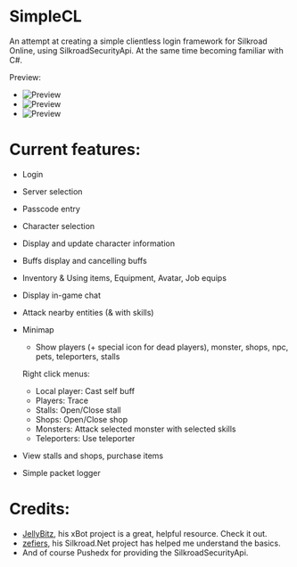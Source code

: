 # SimpleCL
An attempt at creating a simple clientless login framework for Silkroad Online, using SilkroadSecurityApi. At the same time becoming familiar with C#.

Preview:
- ![Preview](https://i.imgur.com/ExOLUUr.png)
- ![Preview](https://i.imgur.com/KgociE2.png)
- ![Preview](https://i.imgur.com/VUaEjor.png)

# Current features:
- Login
- Server selection
- Passcode entry
- Character selection
- Display and update character information
- Buffs display and cancelling buffs
- Inventory & Using items, Equipment, Avatar, Job equips
- Display in-game chat
- Attack nearby entities (& with skills)
- Minimap
    - Show players (+ special icon for dead players), monster, shops, npc, pets, teleporters, stalls
    
    Right click menus:
    - Local player: Cast self buff
    - Players: Trace
    - Stalls: Open/Close stall
    - Shops: Open/Close shop
    - Monsters: Attack selected monster with selected skills
    - Teleporters: Use teleporter
- View stalls and shops, purchase items
- Simple packet logger

# Credits:
- [JellyBitz](https://github.com/JellyBitz), his xBot project is a great, helpful resource. Check it out.
- [zefiers](https://github.com/zefiers), his Silkroad.Net project has helped me understand the basics.
- And of course Pushedx for providing the SilkroadSecurityApi.